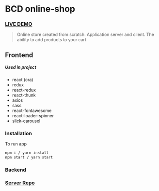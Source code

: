 # BCD online-shop

### [LIVE DEMO](https://bettycraftdesigns.netlify.app/)

> Online store created from scratch. Application server and client. The ability to add products to your cart

## Frontend

##### Used in project

- react (cra)
- redux
- react-redux
- react-thunk
- axios
- sass
- react-fontawesome
- react-loader-spinner
- slick-carousel

### Installation

To run app

```sh
npm i / yarn install
npm start / yarn start
```


### Backend

### [Server Repo](https://github.com/Zyar3k/bcd-server__backend)
